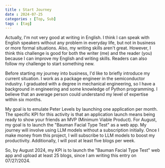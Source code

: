 ```yaml
---
title : Start Journey
date : 2024-07-25
categories : [Top, Sub]
tags : [tag]
---
```


Actually, I'm not very good at writing in English. I think I can speak with English speakers without any problem in everyday life, but not in business or more formal situations. Also, my writing skills aren't great. However, I think this challenge is good for both the writer (me) and the reader (you) because I can improve my English and writing skills. Readers can also follow my challenge to start something new. <br>

Before starting my journey into business, I'd like to briefly introduce my current situation. I work as a package engineer in the semiconductor industry. I graduated with a degree in mechanical engineering, so I have a background in engineering and some knowledge of Python programming. I believe that an average person could understand my level of expertise within six months. <br>

My goal is to emulate Peter Levels by launching one application per month. The specific KPI for this activity is that an application launch means being ready to show your friends an MVP (Minimum Viable Product). For August, my goal is to launch the "Bauman Facial Type Test" as a web app. My journey will involve using LLM models without a subscription initially. Once I make money from this project, I will subscribe to LLM models to boost my productivity. Additionally, I will post at least five blogs per week. <br>

So, by August 2024, my KPI is to launch the "Bauman Facial Type Test" web app and upload at least 25 blogs, since I am writing this entry on 07/27/2024.
